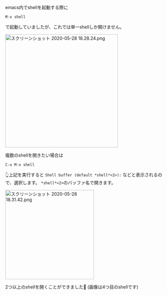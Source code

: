 emacs内でshellを起動する際に

`M-x shell`

で起動していましたが、これでは単一shellしか開けません。

<img width="359" alt="スクリーンショット 2020-05-28 18.28.24.png" src="https://qiita-image-store.s3.ap-northeast-1.amazonaws.com/0/449552/da85e78d-0ac2-301a-8ede-cb6a0e0eb855.png">


複数のshellを開きたい場合は

```
C-u M-x shell
```

👆上記を実行すると
`Shell buffer (default *shell*<2>):` などと表示されるので、選択します。
`*shell*<2>`のバッファ名で開きます。

<img width="283" alt="スクリーンショット 2020-05-28 18.31.42.png" src="https://qiita-image-store.s3.ap-northeast-1.amazonaws.com/0/449552/7b4ad26e-0c7f-d9e3-f9df-3587206104eb.png">

2つ以上のshellを開くことができました👏
(画像は4つ目のshellです)

